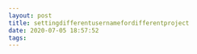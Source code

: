 ```yaml
---
layout: post
title: settingdifferentusernamefordifferentproject
date: 2020-07-05 18:57:52
tags:
---
```

